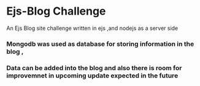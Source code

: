 # Ejs-Blog Challenge
<p>An Ejs Blog site challenge written in ejs ,and nodejs as a server side</p>
<h3>Mongodb was used as database for storing information in the blog ,</h3>
<h3>Data can be added into the blog and also there is room for improvemnet in upcoming update expected in the future</h3>

